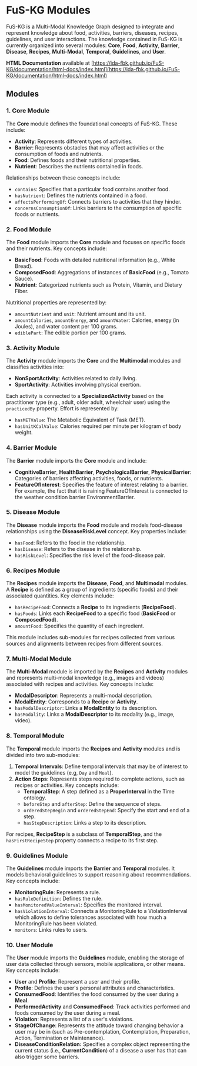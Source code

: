 # FuS-KG Modules

FuS-KG is a Multi-Modal Knowledge Graph designed to integrate and represent knowledge about food, activities, barriers, diseases, recipes, guidelines, and user interactions.
The knowledge contained in FuS-KG is currently organized into several modules: **Core**, **Food**, **Activity**, **Barrier**, **Disease**, **Recipes**, **Multi-Modal**, **Temporal**, **Guidelines**, and **User**.

**HTML Documentation** available at [https://ida-fbk.github.io/FuS-KG/documentation/html-docs/index.html](https://ida-fbk.github.io/FuS-KG/documentation/html-docs/index.html)

## Modules

### 1. Core Module
The **Core** module defines the foundational concepts of FuS-KG. These include:

- **Activity**: Represents different types of activities.
- **Barrier**: Represents obstacles that may affect activities or the consumption of foods and nutrients.
- **Food**: Defines foods and their nutritional properties.
- **Nutrient**: Describes the nutrients contained in foods.

Relationships between these concepts include:

- `contains`: Specifies that a particular food contains another food.
- `hasNutrient`: Defines the nutrients contained in a food.
- `affectsPerformingOf`: Connects barriers to activities that they hinder.
- `concernsConsumptionOf`: Links barriers to the consumption of specific foods or nutrients.

### 2. Food Module
The **Food** module imports the **Core** module and focuses on specific foods and their nutrients. Key concepts include:

- **BasicFood**: Foods with detailed nutritional information (e.g., White Bread).
- **ComposedFood**: Aggregations of instances of **BasicFood** (e.g., Tomato Sauce).
- **Nutrient**: Categorized nutrients such as Protein, Vitamin, and Dietary Fiber.

Nutritional properties are represented by:

- `amountNutrient` and `unit`: Nutrient amount and its unit.
- `amountCalories`, `amountEnergy`, and `amountWater`: Calories, energy (in Joules), and water content per 100 grams.
- `ediblePart`: The edible portion per 100 grams.

### 3. Activity Module
The **Activity** module imports the **Core** and the **Multimodal**  modules and classifies activities into:

- **NonSportActivity**: Activities related to daily living.
- **SportActivity**: Activities involving physical exertion.

Each activity is connected to a **SpecializedActivity** based on the practitioner type (e.g., adult, older adult, wheelchair user) using the `practicedBy` property. Effort is represented by:

- `hasMETValue`: The Metabolic Equivalent of Task (MET).
- `hasUnitKCalValue`: Calories required per minute per kilogram of body weight.

### 4. Barrier Module
The **Barrier** module imports the **Core** module and include:

- **CognitiveBarrier**, **HealthBarrier**, **PsychologicalBarrier**, **PhysicalBarrier**: Categories of barriers affecting activities, foods, or nutrients.
- **FeatureOfInterest**: Specifies the feature of interest relating to a barrier.  For example, the fact that it is raining FeatureOfInterest is connected to the weather condition barrier EnvironmentBarrier.

### 5. Disease Module
The **Disease** module imports the **Food** module and models food-disease relationships using the **DiseaseRiskLevel** concept. Key properties include:

- `hasFood`: Refers to the food in the relationship.
- `hasDisease`: Refers to the disease in the relationship.
- `hasRiskLevel`: Specifies the risk level of the food-disease pair.

### 6. Recipes Module
The **Recipes** module imports the **Disease**, **Food**, and **Multimodal** modules. A **Recipe** is defined as a group of ingredients (specific foods) and their associated quantities. Key elements include:

- `hasRecipeFood`: Connects a **Recipe** to its ingredients (**RecipeFood**).
- `hasFoods`: Links each **RecipeFood** to a specific food (**BasicFood** or **ComposedFood**).
- `amountFood`: Specifies the quantity of each ingredient.

This module includes sub-modules for recipes collected from various sources and alignments between recipes from different sources.

### 7. Multi-Modal Module
The **Multi-Modal** module is imported by the **Recipes** and **Activity** modules and represents multi-modal knowledge (e.g., images and videos) associated with recipes and activities. Key concepts include:

- **ModalDescriptor**: Represents a multi-modal description.
- **ModalEntity**: Corresponds to a **Recipe** or **Activity**.
- `hasModalDescriptor`: Links a **ModalEntity** to its description.
- `hasModality`: Links a **ModalDescriptor** to its modality (e.g., image, video).

### 8. Temporal Module
The **Temporal** module imports the **Recipes** and **Activity** modules and is divided into two sub-modules:

1. **Temporal Intervals**: Define temporal intervals that may be of interest to model the guidelines (e.g, `Day` and `Meal`).
2. **Action Steps**: Represents steps required to complete actions, such as recipes or activities. Key concepts include:
   - **TemporalStep**: A step defined as a **ProperInterval** in the Time ontology.
   - `beforeStep` and `afterStep`: Define the sequence of steps.
   - `orderedStepBegin` and `orderedStepEnd`: Specify the start and end of a step.
   - `hasStepDescription`: Links a step to its description.

For recipes, **RecipeStep** is a subclass of **TemporalStep**, and the `hasFirstRecipeStep` property connects a recipe to its first step.

### 9. Guidelines Module
The **Guidelines** module imports the **Barrier** and **Temporal** modules. It models behavioral guidelines to support reasoning about recommendations. Key concepts include:

- **MonitoringRule**: Represents a rule.
- `hasRuleDefinition`: Defines the rule.
- `hasMonitoredValueInterval`: Specifies the monitored interval.
- `hasViolationInterval`: Connects a MonitoringRule to a ViolationInterval which allows to define tolerances associated with how much a MonitoringRule has been violated.
- `monitors`: Links rules to users.

### 10. User Module
The **User** module imports the **Guidelines** module, enabling the storage of user data collected through sensors, mobile applications, or other means. Key concepts include:

- **User** and **Profile**: Represent a user and their profile.
- **Profile**: Defines the user's personal attributes and characteristics.
- **ConsumedFood**: Identifies the food consumed by the user during a **Meal**.
- **PerformedActivity** and **ConsumedFood**: Track activities performed and foods consumed by the user during a meal.
- **Violation**: Represents a list of a user's violations.
- **StageOfChange**: Represents the attitude toward changing behavior a user may be in (such as Pre-contemplation, Contemplation, Preparation, Action, Termination or Maintenance).
- **DiseaseConditionRelation:** Specifies a complex object representing the current status (i.e., **CurrentCondition**) of a disease a user has that can also trigger some barriers.
